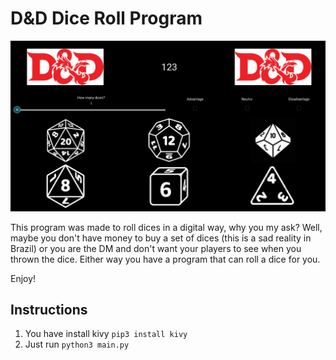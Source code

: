 # D&D Dice Roll Program

<img src="ImageExample.png" alt="ExamplePage" />


This program was made to roll dices in a digital way, why you my ask? Well, maybe you don't have money to buy a set of dices (this is a sad reality in Brazil) or you are the DM and don't want your players to see when you thrown the dice. Either way you have a program that can roll a dice for you.

Enjoy! 


## Instructions

1. You have install kivy `pip3 install kivy`
2. Just run `python3 main.py`
